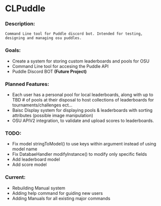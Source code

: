 # CLPuddle
### **Description:**
    Command Line tool for Puddle discord bot. Intended for testing, designing and managing osu puddles.
### **Goals:**
- Create a system for storing custom leaderboards and pools for OSU
- Command Line tool for accesing the Puddle API
- Puddle Discord BOT **(Future Project)**


### **Planned Features:**
- Each user has a personal pool for local leaderboards, along with up to TBD # of pools at their disposal to host collections of leaderboards for tournaments/challenges ect...
- Baisc Display system for displaying pools & leaderboards with sorting attributes (possible image manipulation)
- OSU APIV2 integration, to validate and upload scores to leaderboards.


### **TODO:**
- Fix model stringToModel() to use keys within argument instead of using model name
- Fix DatabaeHandler modifyInstance() to modify only specific fields
- Add leaderboard model
- Add score model

### **Current:**
- Rebuilding Manual system
- Adding help command for guiding new users
- Adding Manuals for all existing major commands